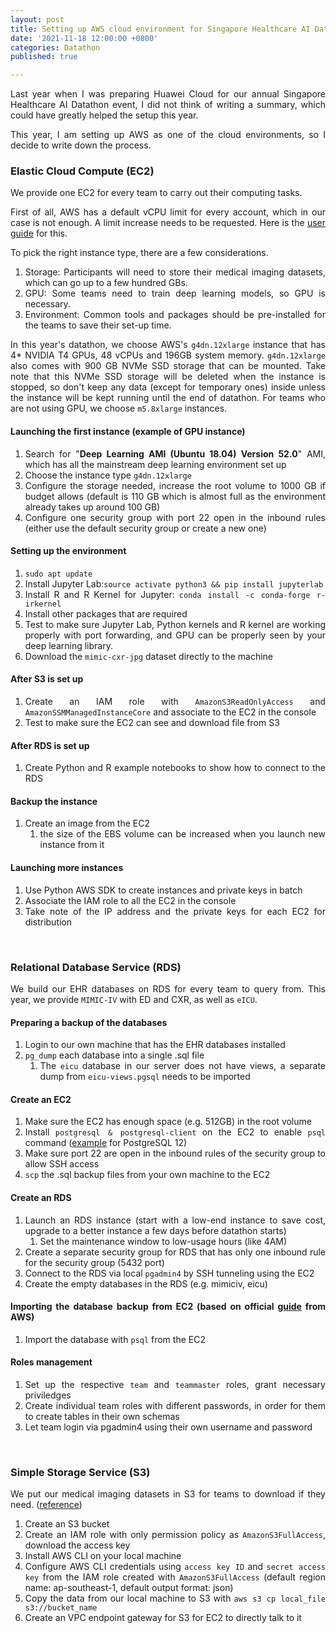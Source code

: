 ```yaml
---
layout: post
title: Setting up AWS cloud environment for Singapore Healthcare AI Datathon 2021
date: '2021-11-18 12:00:00 +0800'
categories: Datathon
published: true

---
```


<style>body {text-align: justify}</style>

Last year when I was preparing Huawei Cloud for our annual Singapore Healthcare AI Datathon event, I did not think of writing a summary, which could have greatly helped the setup this year. 

This year, I am setting up AWS as one of the cloud environments, so I decide to write down the process.

### Elastic Cloud Compute (EC2)

We provide one EC2 for every team to carry out their computing tasks. 

First of all, AWS has a default vCPU limit for every account, which in our case is not enough. A limit increase needs to be requested. Here is the [user guide](https://docs.aws.amazon.com/AWSEC2/latest/UserGuide/ec2-on-demand-instances.html) for this.

To pick the right instance type, there are a few considerations.

1. Storage: Participants will need to store their medical imaging datasets, which can go up to a few hundred GBs.
2. GPU: Some teams need to train deep learning models, so GPU is necessary.
3. Environment: Common tools and packages should be pre-installed for the teams to save their set-up time.

In this year's datathon, we choose AWS's `g4dn.12xlarge` instance that has 4* NVIDIA T4 GPUs, 48 vCPUs and 196GB system memory. `g4dn.12xlarge` also comes with 900 GB NVMe SSD storage that can be mounted. Take note that this NVMe SSD storage will be deleted when the instance is stopped, so don't keep any data (except for temporary ones) inside unless the instance will be kept running until the end of datathon. For teams who are not using GPU, we choose `m5.8xlarge` instances.

#### Launching the first instance (example of GPU instance)

1. Search for "**Deep Learning AMI (Ubuntu 18.04) Version 52.0**" AMI, which has all the mainstream deep learning environment set up
2. Choose the instance type `g4dn.12xlarge`
3. Configure the storage needed, increase the root volume to 1000 GB if budget allows (default is 110 GB which is almost full as the environment already takes up around 100 GB)
4. Configure one security group with port 22 open in the inbound rules (either use the default security group or create a new one)

#### Setting up the environment

1. `sudo apt update`
2. Install Jupyter Lab:`source activate python3 && pip install jupyterlab`
3. Install R and R Kernel for Jupyter: `conda install -c conda-forge r-irkernel`
4. Install other packages that are required
5. Test to make sure Jupyter Lab, Python kernels and R kernel are working properly with port forwarding, and GPU can be properly seen by your deep learning library.
6. Download the `mimic-cxr-jpg` dataset directly to the machine

#### After S3 is set up

1. Create an IAM role with `AmazonS3ReadOnlyAccess` and `AmazonSSMManagedInstanceCore` and associate to the EC2 in the console
2. Test to make sure the EC2 can see and download file from S3

#### After RDS is set up

1. Create Python and R example notebooks to show how to connect to the RDS

#### Backup the instance

1. Create an image from the EC2
   1. the size of the EBS volume can be increased when you launch new instance from it

#### Launching more instances

1. Use Python AWS SDK to create instances and private keys in batch
2. Associate the IAM role to all the EC2 in the console
3. Take note of the IP address and the private keys for each EC2 for distribution

<br>

### Relational Database Service (RDS)

We build our EHR databases on RDS for every team to query from. This year, we provide `MIMIC-IV` with ED and CXR, as well as `eICU`.

#### Preparing a backup of the databases

1. Login to our own machine that has the EHR databases installed
2. `pg_dump` each database into a single .sql file
   1. The `eicu` database in our server does not have views, a separate dump from `eicu-views.pgsql` needs to be imported

#### Create an EC2

1. Make sure the EC2 has enough space (e.g. 512GB) in the root volume
2. Install `postgresql & postgresql-client` on the EC2 to enable `psql` command ([example](https://computingforgeeks.com/install-postgresql-12-on-ubuntu/) for PostgreSQL 12)
3. Make sure port 22 are open in the inbound rules of the security group to allow SSH access
4. `scp` the .sql backup files from your own machine to the EC2

#### Create an RDS

1. Launch an RDS instance (start with a low-end instance to save cost, upgrade to a better instance a few days before datathon starts)
   1. Set the maintenance window to low-usage hours (like 4AM)
2. Create a separate security group for RDS that has only one inbound rule for the security group (5432 port)
3. Connect to the RDS via local `pgadmin4` by SSH tunneling using the EC2
4. Create the empty databases in the RDS (e.g. mimiciv, eicu)

#### Importing the database backup from EC2 (based on official [guide](https://docs.aws.amazon.com/AmazonRDS/latest/UserGuide/PostgreSQL.Procedural.Importing.EC2.html) from AWS)

1. Import the database with `psql` from the EC2

#### Roles management

1. Set up the respective `team` and `teammaster` roles, grant necessary priviledges
2. Create individual team roles with different passwords, in order for them to create tables in their own schemas
3. Let team login via pgadmin4 using their own username and password

<br>

### Simple Storage Service (S3)

We put our medical imaging datasets in S3 for teams to download if they need. ([reference](https://adamtheautomator.com/upload-file-to-s3/))

1. Create an S3 bucket
2. Create an IAM role with only permission policy as `AmazonS3FullAccess`, download the access key
3. Install AWS CLI on your local machine
4. Configure AWS CLI credentials using `access key ID` and `secret access key` from the IAM role created with `AmazonS3FullAccess` (default region name: ap-southeast-1, default output format: json)
5. Copy the data from our local machine to S3 with `aws s3 cp local_file s3://bucket_name`
6. Create an VPC endpoint gateway for S3 for EC2 to directly talk to it